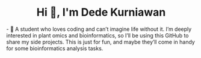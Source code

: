 <h1 align="center">Hi 👋, I'm Dede Kurniawan</h1>
- 🌱 A student who loves coding and can’t imagine life without it. I’m deeply interested in plant omics and bioinformatics, so I’ll be using this GitHub to share my side projects. This is just for fun, and maybe they’ll come in handy for some bioinformatics analysis tasks.
